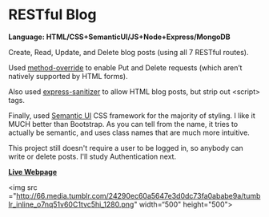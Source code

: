 # RESTful Blog
<strong>Language: HTML/CSS+SemanticUI/JS+Node+Express/MongoDB</strong>

Create, Read, Update, and Delete blog posts (using all 7 RESTful routes).

Used [method-override](https://www.npmjs.com/package/method-override) to enable Put and Delete requests (which aren’t natively supported by HTML forms). 

Also used [express-sanitizer](https://www.npmjs.com/package/express-sanitizer) to allow HTML blog posts, but strip out &lt;script&gt; tags. 

Finally, used [Semantic UI](http://semantic-ui.com/) CSS framework for the majority of styling. I like it MUCH better than Bootstrap. As you can tell from the name, it tries to actually be semantic, and uses class names that are much more intuitive.

This project still doesn't require a user to be logged in, so anybody can write or delete posts. I'll study Authentication next. 

<a href="http://darga-restful-blog.herokuapp.com/"><b>Live Webpage</b></a>

<img src ="http://66.media.tumblr.com/24290ec60a5647e3d0dc73fa0ababe9a/tumblr_inline_o7nq51v60C1tvc5hi_1280.png" width=“500" height="500">
